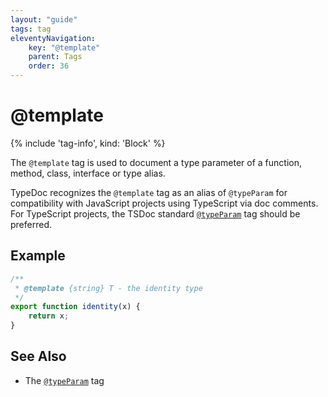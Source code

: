 ```yaml
---
layout: "guide"
tags: tag
eleventyNavigation:
    key: "@template"
    parent: Tags
    order: 36
---
```


# @template

{% include 'tag-info', kind: 'Block' %}

The `@template` tag is used to document a type parameter of a function, method, class, interface or type alias.

TypeDoc recognizes the `@template` tag as an alias of `@typeParam` for compatibility with JavaScript
projects using TypeScript via doc comments. For TypeScript projects, the TSDoc standard
[`@typeParam`](/tags/typeParam/) tag should be preferred.

## Example

```js
/**
 * @template {string} T - the identity type
 */
export function identity(x) {
    return x;
}
```

## See Also

-   The [`@typeParam`](/tags/typeParam/) tag
